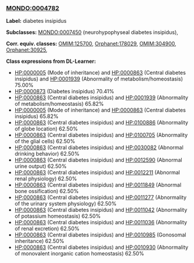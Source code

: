 
### [MONDO:0004782](http://purl.obolibrary.org/obo/MONDO_0004782)
**Label:** diabetes insipidus

**Subclasses:** [MONDO:0007450](http://purl.obolibrary.org/obo/MONDO_0007450) (neurohypophyseal diabetes insipidus), 

**Corr. equiv. classes:** [OMIM:125700](http://purl.obolibrary.org/obo/OMIM_125700), [Orphanet:178029](http://www.orpha.net/ORDO/Orphanet_178029), [OMIM:304900](http://purl.obolibrary.org/obo/OMIM_304900), [Orphanet:30925](http://www.orpha.net/ORDO/Orphanet_30925), 

**Class expressions from DL-Learner:**

- [HP:0000005](http://purl.obolibrary.org/obo/HP_0000005) (Mode of inheritance) and [HP:0000863](http://purl.obolibrary.org/obo/HP_0000863) (Central diabetes insipidus) and [HP:0001939](http://purl.obolibrary.org/obo/HP_0001939) (Abnormality of metabolism/homeostasis) 75.00%
- [HP:0000873](http://purl.obolibrary.org/obo/HP_0000873) (Diabetes insipidus) 70.41%
- [HP:0000863](http://purl.obolibrary.org/obo/HP_0000863) (Central diabetes insipidus) and [HP:0001939](http://purl.obolibrary.org/obo/HP_0001939) (Abnormality of metabolism/homeostasis) 65.82%
- [HP:0000005](http://purl.obolibrary.org/obo/HP_0000005) (Mode of inheritance) and [HP:0000863](http://purl.obolibrary.org/obo/HP_0000863) (Central diabetes insipidus) 65.82%
- [HP:0000863](http://purl.obolibrary.org/obo/HP_0000863) (Central diabetes insipidus) and [HP:0100886](http://purl.obolibrary.org/obo/HP_0100886) (Abnormality of globe location) 62.50%
- [HP:0000863](http://purl.obolibrary.org/obo/HP_0000863) (Central diabetes insipidus) and [HP:0100705](http://purl.obolibrary.org/obo/HP_0100705) (Abnormality of the glial cells) 62.50%
- [HP:0000863](http://purl.obolibrary.org/obo/HP_0000863) (Central diabetes insipidus) and [HP:0030082](http://purl.obolibrary.org/obo/HP_0030082) (Abnormal drinking behavior) 62.50%
- [HP:0000863](http://purl.obolibrary.org/obo/HP_0000863) (Central diabetes insipidus) and [HP:0012590](http://purl.obolibrary.org/obo/HP_0012590) (Abnormal urine output) 62.50%
- [HP:0000863](http://purl.obolibrary.org/obo/HP_0000863) (Central diabetes insipidus) and [HP:0012211](http://purl.obolibrary.org/obo/HP_0012211) (Abnormal renal physiology) 62.50%
- [HP:0000863](http://purl.obolibrary.org/obo/HP_0000863) (Central diabetes insipidus) and [HP:0011849](http://purl.obolibrary.org/obo/HP_0011849) (Abnormal bone ossification) 62.50%
- [HP:0000863](http://purl.obolibrary.org/obo/HP_0000863) (Central diabetes insipidus) and [HP:0011277](http://purl.obolibrary.org/obo/HP_0011277) (Abnormality of the urinary system physiology) 62.50%
- [HP:0000863](http://purl.obolibrary.org/obo/HP_0000863) (Central diabetes insipidus) and [HP:0011042](http://purl.obolibrary.org/obo/HP_0011042) (Abnormality of potassium homeostasis) 62.50%
- [HP:0000863](http://purl.obolibrary.org/obo/HP_0000863) (Central diabetes insipidus) and [HP:0011036](http://purl.obolibrary.org/obo/HP_0011036) (Abnormality of renal excretion) 62.50%
- [HP:0000863](http://purl.obolibrary.org/obo/HP_0000863) (Central diabetes insipidus) and [HP:0010985](http://purl.obolibrary.org/obo/HP_0010985) (Gonosomal inheritance) 62.50%
- [HP:0000863](http://purl.obolibrary.org/obo/HP_0000863) (Central diabetes insipidus) and [HP:0010930](http://purl.obolibrary.org/obo/HP_0010930) (Abnormality of monovalent inorganic cation homeostasis) 62.50%


